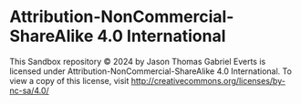 Attribution-NonCommercial-ShareAlike 4.0 International
=======================================================================

This Sandbox repository © 2024 by Jason Thomas Gabriel Everts
is licensed under Attribution-NonCommercial-ShareAlike 4.0 International.
To view a copy of this license,
visit http://creativecommons.org/licenses/by-nc-sa/4.0/
